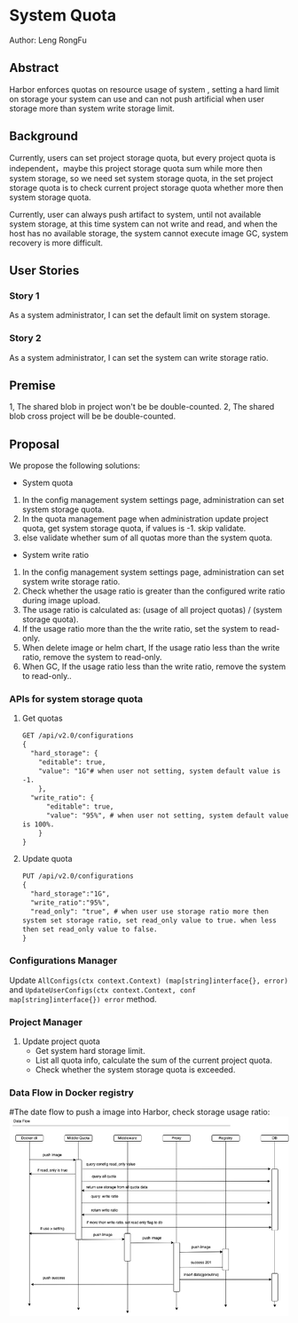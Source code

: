 # System Quota

Author: Leng RongFu

## Abstract

Harbor enforces quotas on resource usage of system , setting a hard limit on storage your system can use and can not push artificial when user storage more than system write storage limit.


## Background

Currently, users can set project storage quota, but every project quota is independent，maybe this project storage quota sum while more then system storage, so we need set system storage quota, in the set project storage quota is to check current project storage quota whether more then system storage quota.

Currently, user can always push artifact to system, until not available system storage, at this time system can not write and read, and when the host has no available storage, the system cannot execute image GC, system recovery is more difficult.

## User Stories

### Story 1
As a system administrator, I can set the default limit on system storage.

### Story 2
As a system administrator, I can set the system can write storage ratio.

## Premise
1, The shared blob in project won't be be double-counted.
2, The shared blob cross project will be be double-counted.

## Proposal

We propose the following solutions:

- System quota
1. In the config management system settings page, administration can set system storage quota.
2. In the quota management page when administration update project quota, get system storage quota, if values is -1. skip validate.
3. else validate whether sum of all quotas more than the system quota.

- System write ratio
1. In the config management system settings page, administration can set system write storage ratio.
2. Check whether the usage ratio is greater than the configured write ratio during image upload.
3. The usage ratio is calculated as: (usage of all project quotas) / (system storage quota).
4. If the usage ratio more than the the write ratio, set the system to read-only.
5. When delete image or helm chart, If the usage ratio less than the write ratio, remove the system to read-only.
6. When GC, If the usage ratio less than the write ratio, remove the system to read-only..

  
### APIs for system storage quota

 1. Get quotas

    ```
    GET /api/v2.0/configurations
    {
      "hard_storage": {
        "editable": true,
        "value": "1G"# when user not setting, system default value is -1.
	    },
      "write_ratio": {
	      "editable": true,
	      "value": "95%", # when user not setting, system default value is 100%.
	    }
    }
    ```
    
 2. Update quota

    ```
    PUT /api/v2.0/configurations
    {
      "hard_storage":"1G",
      "write_ratio":"95%",
      "read_only": "true", # when user use storage ratio more then system set storage ratio, set read_only value to true. when less then set read_only value to false.
    }
    ```


### Configurations Manager

Update `AllConfigs(ctx context.Context) (map[string]interface{}, error)` and `UpdateUserConfigs(ctx context.Context, conf map[string]interface{}) error` method.

### Project Manager
1. Update project quota
    - Get system hard storage limit.
    - List all quota info, calculate the sum of the current project quota.
    - Check whether the system storage quota is exceeded.

### Data Flow in Docker registry

#The date flow to push a image into Harbor, check storage usage ratio:
![data-flow](../images/system-quota/data-flow.png)
